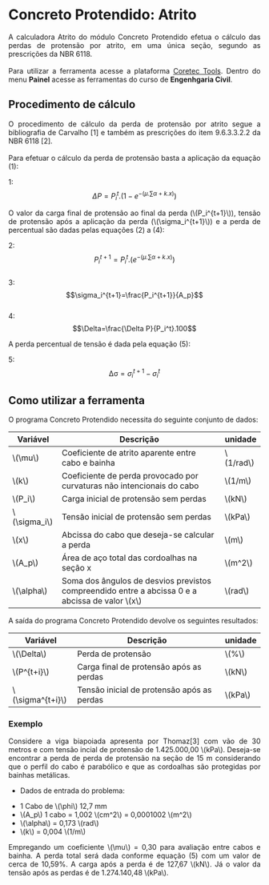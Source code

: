 <script src='https://cdnjs.cloudflare.com/ajax/libs/mathjax/2.7.4/MathJax.js?config=default'></script>

<h1>Concreto Protendido: Atrito</h1>

<p align="justify">A calculadora Atrito do módulo Concreto Protendido efetua o cálculo das perdas de protensão por atrito, em uma única seção, segundo as prescrições da NBR 6118.<br>
<br>
Para utilizar a ferramenta acesse a plataforma <a href="https://www.coretectools.com.br/" target="_blank">Coretec Tools</a>. Dentro do menu <b>Painel</b> acesse as ferramentas do curso de <b>Engenhgaria Civil</b>.</p>

<h2>Procedimento de cálculo</h2>

<p align="justify">O procedimento de cálculo da perda de protensão por atrito segue a bibliografia de Carvalho [1] e também as prescrições do item 9.6.3.3.2.2 da NBR 6118 [2].<br>
<br>
Para efetuar o cálculo da perda de protensão basta a aplicação da equação (1):</p>

1:  $$\Delta P = P_i^t.(1-e^{-(\mu.\sum\alpha+k.x)})$$  

<p align="justify">O valor da carga final de protensão ao final da perda (\(P_i^{t+1}\)), tensão de protensão após a aplicação da perda (\(\sigma_i^{t+1}\)) e a perda de percentual são dadas pelas equações (2) a (4):</p>

2:  $$P_i^{t+1} = P_i^t.(e^{-(\mu.\sum\alpha+k.x)})$$  
3:  $$\sigma_i^{t+1}=\frac{P_i^{t+1}}{A_p}$$  
4:  $$\Delta=\frac{\Delta P}{P_i^t}.100$$  

<p align="justify">A perda percentual de tensão é dada pela equação (5):</p>

5:  $$\mathrm{\Delta\sigma}=\sigma_i^{t+1}-\sigma_i^t$$

<h2>Como utilizar a ferramenta</h2>

<p align="justify">O programa Concreto Protendido necessita do seguinte conjunto de dados:</p>

<table>
<thead>
  <tr>
    <th>Variável</th>
    <th>Descrição</th>
    <th>unidade</th>
  </tr>
</thead>
<tbody>
  <tr>
    <td>\(\mu\)</td>
    <td>Coeficiente de atrito aparente entre cabo e bainha</td>
    <td>\(1/rad\)</td>
  </tr>
  <tr>
    <td>\(k\)</td>
    <td>Coeficiente de perda provocado por curvaturas não intencionais do cabo</td>
    <td>\(1/m\)</td>
  </tr>
  <tr>
    <td>\(P_i\)</td>
    <td>Carga inicial de protensão sem perdas</td>
    <td>\(kN\)</td>
  </tr>
  <tr>
    <td>\(\sigma_i\)</td>
    <td>Tensão inicial de protensão sem perdas</td>
    <td>\(kPa\)</td>
  </tr>
  <tr>
    <td>\(x\)</td>
    <td>Abcissa do cabo que deseja-se calcular a perda</td>
    <td>\(m\)</td>
  </tr>
  <tr>
    <td>\(A_p\)</td>
    <td>Área de aço total das cordoalhas na seção x</td>
    <td>\(m^2\)</td>
  </tr>
  <tr>
    <td>\(\alpha\)</td>
    <td>Soma dos ângulos de desvios previstos compreendido entre a abcissa 0 e a abcissa de valor \(x\)</td>
    <td>\(rad\)</td>
  </tr>
</tbody>
</table>

<p align="justify">A saída do programa Concreto Protendido devolve os seguintes resultados:</p>

<table>
<thead>
  <tr>
    <th>Variável</th>
    <th>Descrição</th>
    <th>unidade</th>
  </tr>
</thead>
<tbody>
  <tr>
    <td>\(\Delta\)</td>
    <td>Perda de protensão</td>
    <td>\(%\)</td>
  </tr>
  <tr>
    <td>\(P^{t+i}\)</td>
    <td>Carga final de protensão após as perdas</td>
    <td>\(kN\)</td>
  </tr>
  <tr>
    <td>\(\sigma^{t+i}\)</td>
    <td>Tensão inicial de protensão após as perdas</td>
    <td>\(kPa\)</td>
  </tr>
</tbody>
</table>

<h3>Exemplo</h3>

<p align="justify">Considere a viga biapoiada apresenta por Thomaz[3] com vão de 30 metros e com tensão incial de protensão de 1.425.000,00 \(kPa\). Deseja-se encontrar a perda de perda de protensão na seção de 15 m considerando que o perfil do cabo é parabólico e que as cordoalhas são protegidas por bainhas metálicas.</p>

* Dados de entrada do problema:
<ul>
<li>1 Cabo de \(\phi\) 12,7 mm</li>
<li>\(A_p\) 1 cabo = 1,002 \(cm^2\) = 0,0001002 \(m^2\)</li>
<li>\(\alpha\) = 0,173 \(rad\)</li>
<li>\(k\) = 0,004 \(1/m\)</li>
</ul>

<p align="justify">Empregando um coeficiente \(\mu\) = 0,30 para avaliação entre cabos e bainha. A perda total será dada conforme equação (5) com um valor de cerca de 10,59%. A carga após a perda é de 127,67 \(kN\). Já o valor da tensão após as perdas é de 1.274.140,48 \(kPa\).</p>
